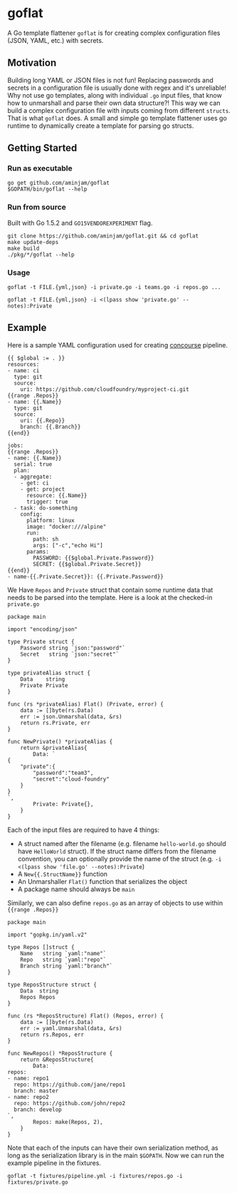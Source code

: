# goflat
A Go template flattener `goflat` is for creating complex configuration files (JSON, YAML, etc.) with secrets.

## Motivation
Building long YAML or JSON files is not fun! Replacing passwords and secrets in a configuration file is usually done with regex and it's unreliable! Why not use go templates, along with individual `.go` input files, that know how to unmarshall and parse their own data structure?! This way we can build a complex configuration file with inputs coming from different `structs`. That is what `goflat` does. A small and simple go template flattener uses go runtime to dynamically create a template for parsing go structs.

## Getting Started

### Run as executable
```
go get github.com/aminjam/goflat
$GOPATH/bin/goflat --help
```
### Run from source
Built with Go 1.5.2 and `GO15VENDOREXPERIMENT` flag.
```
git clone https://github.com/aminjam/goflat.git && cd goflat
make update-deps
make build
./pkg/*/goflat --help
```
### Usage
```
goflat -t FILE.{yml,json} -i private.go -i teams.go -i repos.go ...
```
```
goflat -t FILE.{yml,json} -i <(lpass show 'private.go' --notes):Private
```
## Example

Here is a sample YAML configuration used for creating [concourse](https://concourse.ci) pipeline.
```
{{ $global := . }}
resources:
- name: ci
  type: git
  source:
    uri: https://github.com/cloudfoundry/myproject-ci.git
{{range .Repos}}
- name: {{.Name}}
  type: git
  source:
    uri: {{.Repo}}
    branch: {{.Branch}}
{{end}}

jobs:
{{range .Repos}}
- name: {{.Name}}
  serial: true
  plan:
  - aggregate:
    - get: ci
    - get: project
      resource: {{.Name}}
      trigger: true
  - task: do-something
    config:
      platform: linux
      image: "docker:///alpine"
      run:
        path: sh
        args: ["-c","echo Hi"]
      params:
        PASSWORD: {{$global.Private.Password}}
        SECRET: {{$global.Private.Secret}}
{{end}}
- name-{{.Private.Secret}}: {{.Private.Password}}
```
We Have `Repos` and `Private` struct that contain some runtime data that needs to be parsed into the template. Here is a look at the checked-in `private.go`

```
package main

import "encoding/json"

type Private struct {
	Password string `json:"password"`
	Secret   string `json:"secret"`
}

type privateAlias struct {
	Data    string
	Private Private
}

func (rs *privateAlias) Flat() (Private, error) {
	data := []byte(rs.Data)
	err := json.Unmarshal(data, &rs)
	return rs.Private, err
}

func NewPrivate() *privateAlias {
	return &privateAlias{
		Data: `
{
	"private":{
		"password":"team3",
		"secret":"cloud-foundry"
	}
}
`,
		Private: Private{},
	}
}
```
Each of the input files are required to have 4 things:
* A struct named after the filename (e.g. filename `hello-world.go` should have `HelloWorld` struct). If the struct name differs from the filename convention, you can optionally provide the name of the struct (e.g. `-i <(lpass show 'file.go' --notes):Private`)
* A `New{{.StructName}}` function
* An Unmarshaller `Flat()` function that serializes the object
* A package name should always be `main`

Similarly, we can also define `repos.go` as an array of objects to use within `{{range .Repos}}`
```
package main

import "gopkg.in/yaml.v2"

type Repos []struct {
	Name   string `yaml:"name"`
	Repo   string `yaml:"repo"`
	Branch string `yaml:"branch"`
}

type ReposStructure struct {
	Data  string
	Repos Repos
}

func (rs *ReposStructure) Flat() (Repos, error) {
	data := []byte(rs.Data)
	err := yaml.Unmarshal(data, &rs)
	return rs.Repos, err
}

func NewRepos() *ReposStructure {
	return &ReposStructure{
		Data: `
repos:
- name: repo1
  repo: https://github.com/jane/repo1
  branch: master
- name: repo2
  repo: https://github.com/john/repo2
  branch: develop
`,
		Repos: make(Repos, 2),
	}
}
```
Note that each of the inputs can have their own serialization method, as long as the serialization library is in the main `$GOPATH`. Now we can run the example pipeline in the fixtures.
```
goflat -t fixtures/pipeline.yml -i fixtures/repos.go -i fixtures/private.go
```
